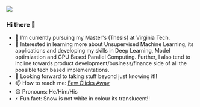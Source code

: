 ![](yogesh.gif)

### Hi there 👋

- 🔭 I’m currently pursuing my Master's (Thesis) at Virginia Tech.
- 🌱 Interested in learning more about Unsupervised Machine Learning, its applications and developing my skills in Deep Learning, Model optimization and GPU Based Parallel Computing. Further, I also tend to incline towards product development/business/finance side of all the possible tech based implementations.
- 🤔 Looking forward to taking stuff beyond just knowing it!!
- 📫 How to reach me: [Few Clicks Away](https://www.linkedin.com/in/yogesh21deshpande/)
- 😄 Pronouns: He/Him/His
- ⚡ Fun fact: Snow is not white in colour its translucent!!
